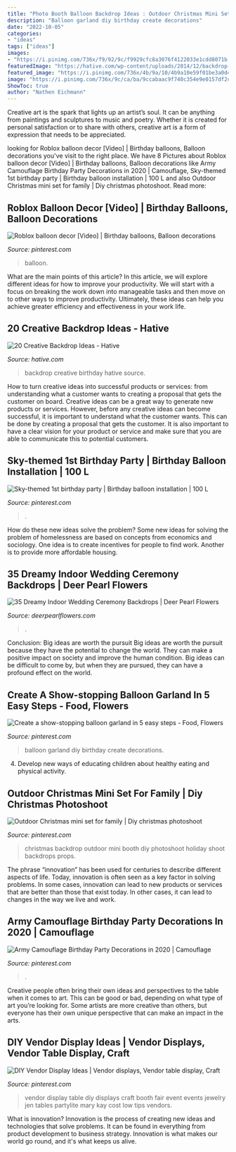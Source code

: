 ```yaml
---
title: "Photo Booth Balloon Backdrop Ideas : Outdoor Christmas Mini Set For Family"
description: "Balloon garland diy birthday create decorations"
date: "2022-10-05"
categories:
- "ideas"
tags: ["ideas"]
images:
- "https://i.pinimg.com/736x/f9/92/9c/f9929cfc8a3076f4122033e1cdd8071b.jpg"
featuredImage: "https://hative.com/wp-content/uploads/2014/12/backdrop-ideas/6-creative-backdrop-ideas.jpg"
featured_image: "https://i.pinimg.com/736x/4b/9a/10/4b9a10e59f01be3a0d41ad13154d5d61--vendor-table-vendor-displays.jpg"
image: "https://i.pinimg.com/736x/9c/ca/ba/9ccabaac9f740c354e9e0157df2c9e55.jpg"
ShowToc: true
author: "Nathen Eichmann"
---
```



Creative art is the spark that lights up an artist’s soul. It can be anything from paintings and sculptures to music and poetry. Whether it is created for personal satisfaction or to share with others, creative art is a form of expression that needs to be appreciated.

	

		
looking for Roblox balloon decor [Video] | Birthday balloons, Balloon decorations you've visit to the right place. We have 8 Pictures about Roblox balloon decor [Video] | Birthday balloons, Balloon decorations like Army Camouflage Birthday Party Decorations in 2020 | Camouflage, Sky-themed 1st birthday party | Birthday balloon installation | 100 L and also Outdoor Christmas mini set for family | Diy christmas photoshoot. Read more:
		
    
## Roblox Balloon Decor [Video] | Birthday Balloons, Balloon Decorations

<img loading=lazy src="https://i.pinimg.com/736x/5c/02/75/5c0275218bca7d41a1cd977783152da8.jpg" onerror="this.onerror=null;this.src='https://tse1.mm.bing.net/th?id=OIP.3TUZ1n5kbBiz-OR6fcqPqAHaNK&amp;pid=15.1';" alt="Roblox balloon decor [Video] | Birthday balloons, Balloon decorations">

_Source: pinterest.com_

>balloon. 

	

What are the main points of this article?
In this article, we will explore different ideas for how to improve your productivity. We will start with a focus on breaking the work down into manageable tasks and then move on to other ways to improve productivity. Ultimately, these ideas can help you achieve greater efficiency and effectiveness in your work life.

    
## 20 Creative Backdrop Ideas - Hative

<img loading=lazy src="https://hative.com/wp-content/uploads/2014/12/backdrop-ideas/6-creative-backdrop-ideas.jpg" onerror="this.onerror=null;this.src='https://tse2.mm.bing.net/th?id=OIP.LjfuAo5L22LhJoEVlvH74QHaKG&amp;pid=15.1';" alt="20 Creative Backdrop Ideas - Hative">

_Source: hative.com_

>backdrop creative birthday hative source. 

	

How to turn creative ideas into successful products or services: from understanding what a customer wants to creating a proposal that gets the customer on board.
Creative ideas can be a great way to generate new products or services. However, before any creative ideas can become successful, it is important to understand what the customer wants. This can be done by creating a proposal that gets the customer. It is also important to have a clear vision for your product or service and make sure that you are able to communicate this to potential customers.

    
## Sky-themed 1st Birthday Party | Birthday Balloon Installation | 100 L

<img loading=lazy src="https://i.pinimg.com/736x/d2/15/9c/d2159ccf7be8e54d5647773e1d19262a.jpg" onerror="this.onerror=null;this.src='https://tse2.mm.bing.net/th?id=OIP.s5K2bh7qyxuK5gxGguBZygHaJ1&amp;pid=15.1';" alt="Sky-themed 1st birthday party | Birthday balloon installation | 100 L">

_Source: pinterest.com_

>. 

	

How do these new ideas solve the problem?
Some new ideas for solving the problem of homelessness are based on concepts from economics and sociology. One idea is to create incentives for people to find work. Another is to provide more affordable housing.

    
## 35 Dreamy Indoor Wedding Ceremony Backdrops | Deer Pearl Flowers

<img loading=lazy src="https://www.deerpearlflowers.com/wp-content/uploads/2015/07/lights-hung-behind-altar.jpg" onerror="this.onerror=null;this.src='https://tse3.mm.bing.net/th?id=OIP.QFWV-iiN-yhZMev2k42C1gHaLH&amp;pid=15.1';" alt="35 Dreamy Indoor Wedding Ceremony Backdrops | Deer Pearl Flowers">

_Source: deerpearlflowers.com_

>. 

	

Conclusion: Big ideas are worth the pursuit
Big ideas are worth the pursuit because they have the potential to change the world. They can make a positive impact on society and improve the human condition. Big ideas can be difficult to come by, but when they are pursued, they can have a profound effect on the world.

    
## Create A Show-stopping Balloon Garland In 5 Easy Steps - Food, Flowers

<img loading=lazy src="https://i.pinimg.com/736x/9c/ca/ba/9ccabaac9f740c354e9e0157df2c9e55.jpg" onerror="this.onerror=null;this.src='https://tse4.mm.bing.net/th?id=OIP.MykLpXiGdjYERvzoqzDpfQHaMW&amp;pid=15.1';" alt="Create a show-stopping balloon garland in 5 easy steps - Food, Flowers">

_Source: pinterest.com_

>balloon garland diy birthday create decorations. 

	

4. Develop new ways of educating children about healthy eating and physical activity.

    
## Outdoor Christmas Mini Set For Family | Diy Christmas Photoshoot

<img loading=lazy src="https://i.pinimg.com/736x/f9/92/9c/f9929cfc8a3076f4122033e1cdd8071b.jpg" onerror="this.onerror=null;this.src='https://tse2.mm.bing.net/th?id=OIP.w3tJPphQKYTnT_7c9K6uQwHaNL&amp;pid=15.1';" alt="Outdoor Christmas mini set for family | Diy christmas photoshoot">

_Source: pinterest.com_

>christmas backdrop outdoor mini booth diy photoshoot holiday shoot backdrops props. 

	

The phrase “innovation” has been used for centuries to describe different aspects of life. Today, innovation is often seen as a key factor in solving problems. In some cases, innovation can lead to new products or services that are better than those that exist today. In other cases, it can lead to changes in the way we live and work.

    
## Army Camouflage Birthday Party Decorations In 2020 | Camouflage

<img loading=lazy src="https://i.pinimg.com/736x/21/2b/ce/212bced3b3b1cd5a18a9e7ab77853754.jpg" onerror="this.onerror=null;this.src='https://tse1.mm.bing.net/th?id=OIP.8J3j4DlEoCRwQfL2IuTiTAHaFj&amp;pid=15.1';" alt="Army Camouflage Birthday Party Decorations in 2020 | Camouflage">

_Source: pinterest.com_

>. 

	

Creative people often bring their own ideas and perspectives to the table when it comes to art. This can be good or bad, depending on what type of art you’re looking for. Some artists are more creative than others, but everyone has their own unique perspective that can make an impact in the arts.

    
## DIY Vendor Display Ideas | Vendor Displays, Vendor Table Display, Craft

<img loading=lazy src="https://i.pinimg.com/736x/4b/9a/10/4b9a10e59f01be3a0d41ad13154d5d61--vendor-table-vendor-displays.jpg" onerror="this.onerror=null;this.src='https://tse3.mm.bing.net/th?id=OIP.n3VUAgQ46OSeGfZ88KI2TgHaKY&amp;pid=15.1';" alt="DIY Vendor Display Ideas | Vendor displays, Vendor table display, Craft">

_Source: pinterest.com_

>vendor display table diy displays craft booth fair event events jewelry jen tables partylite mary kay cost low tips vendors. 

	

What is innovation?
Innovation is the process of creating new ideas and technologies that solve problems. It can be found in everything from product development to business strategy. Innovation is what makes our world go round, and it's what keeps us alive.

